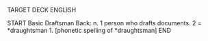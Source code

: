 TARGET DECK
ENGLISH

START
Basic
Draftsman
Back: n. 1 person who drafts documents. 2 = *draughtsman 1. [phonetic spelling of *draughtsman]
END
